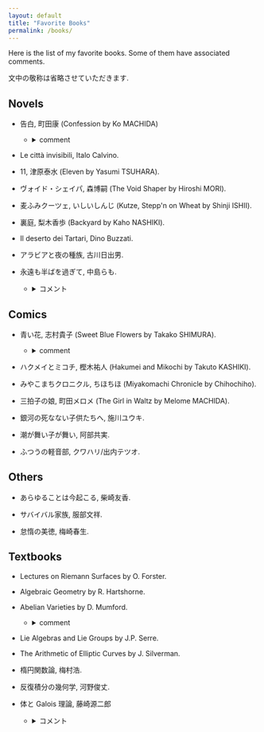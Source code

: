 ```yaml
---
layout: default
title: "Favorite Books"
permalink: /books/
---
```


Here is the list of my favorite books. Some of them have associated comments.

文中の敬称は省略させていただきます.

## Novels

- 告白, 町田康 (Confession by Ko MACHIDA)

  - <details>
    <summary> comment </summary>
    Literally The BEST novel I have ever read. I remember reading this novel on the bus on the long way to Mt. Odaigahara with Yamaguchi-san.
    </details>

- Le città invisibili, Italo Calvino.

- 11, 津原泰水 (Eleven by Yasumi TSUHARA).

- ヴォイド・シェイパ, 森博嗣 (The Void Shaper by Hiroshi MORI).

- 麦ふみクーツェ, いしいしんじ (Kutze, Stepp'n on Wheat by Shinji ISHII).

- 裏庭, 梨木香歩 (Backyard by Kaho NASHIKI).

- Il deserto dei Tartari, Dino Buzzati.

- アラビアと夜の種族, 古川日出男.

- 永遠も半ばを過ぎて, 中島らも.

  - <details>
    <summary> コメント </summary>
    当該作品を基にした映画「Lie lie Lie」(1997年公開)はDVD化されておらず, 配信もないため長らく視聴できない状態でした. つい最近(2024年夏), 神保町シアターで上映されたため足を運びましたが, チケットが上映時間よりずいぶん前に完売しており驚きました. 映画はとても面白く, 特に中村梅雀さん, 上田耕一さんらが演じる個性的な脇役の活躍に心を奪われました. 
    </details>

## Comics

- 青い花, 志村貴子 (Sweet Blue Flowers by Takako SHIMURA).

  - <details> 
    <summary> comment </summary>
    I was deeply influenced by this comic when I was young. I often visit Kamakura-city, the place where the story takes place.
    </details>

- ハクメイとミコチ, 樫木祐人 (Hakumei and Mikochi by Takuto KASHIKI).

- みやこまちクロニクル, ちほちほ (Miyakomachi Chronicle by Chihochiho).

- 三拍子の娘, 町田メロメ (The Girl in Waltz by Melome MACHIDA).

- 銀河の死なない子供たちへ, 施川ユウキ.

- 潮が舞い子が舞い, 阿部共実.

- ふつうの軽音部, クワハリ/出内テツオ.

## Others

- あらゆることは今起こる, 柴崎友香.

- サバイバル家族, 服部文祥.

- 怠惰の美徳, 梅崎春生.

## Textbooks

- Lectures on Riemann Surfaces by O. Forster.

- Algebraic Geometry by R. Hartshorne.

- Abelian Varieties by D. Mumford.

  - <details> 
    <summary> comment </summary>
    I organize the reading seminar at Keio. As an alternative book on this topic, there is a very nice (unpublished) manuscript of Edixhoven-Moonen-van der Geer.
    </details>

- Lie Algebras and Lie Groups by J.P. Serre.

- The Arithmetic of Elliptic Curves by J. Silverman.

- 楕円関数論, 梅村浩.

- 反復積分の幾何学, 河野俊丈.

- 体と Galois 理論, 藤崎源二郎

  - <details>
    <summary> コメント </summary>
    学部生の頃に夢中になって読みました.
    </details>
